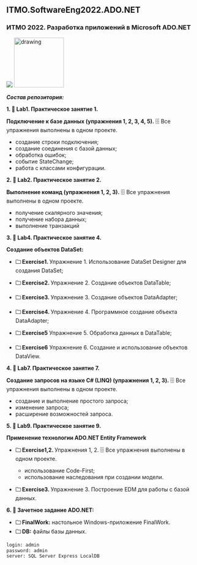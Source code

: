 ## ITMO.SoftwareEng2022.ADO.NET
### ИТМО 2022. Разработка приложений в Microsoft ADO.NET
<img src="http://guttitech.com/phpfusion/infusions/video/images/ado_net.jpg"> <img src="https://ie.wampi.ru/2022/09/26/entityframework.png" alt="drawing" width="130"/>

***Состав репозитория:***

 <strong>1. &#128194; Lab1. Практическое занятие 1. </strong> 
 
**Подключение к базе данных (упражнения 1, 2, 3, 4, 5).**
&#128452; Все упражнения выполнены в одном проекте.
  * создание строки подключения;
  * создание соединения с базой данных;
  * обработка ошибок;
  * событие StateChange;
  * работа с классами конфигурации.

<strong>2. &#128194; Lab2. Практическое занятие 2. </strong> 

**Выполнение команд (упражнения 1, 2, 3).** 
&#128452; Все упражнения выполнены в одном проекте.
  * получение скалярного значения;
  * получение набора данных;
  * выполнение транзакций

<strong>3. &#128194; Lab4. Практическое занятие 4. </strong> 

**Создание объектов DataSet:**

+ <strong>&#128448; Exercise1. </strong> Упражнение 1. Использование DataSet Designer для создания DataSet;

+ <strong>&#128448; Exercise2. </strong> Упражнение 2. Создание объектов DataTable;

+ <strong>&#128448; Exercise3. </strong> Упражнение 3. Создание объектов DataAdapter;

+ <strong>&#128448; Exercise4. </strong> Упражнение 4. Программное создание объекта DataAdapter;

+ <strong>&#128448; Exercise5</strong> Упражнение 5. Обработка данных в DataTable;

+ <strong>&#128448; Exercise6</strong> Упражнение 6. Создание и использование объектов DataView.

<strong>4. &#128194; Lab7. Практическое занятие 7. </strong> 

**Создание запросов на языке C# (LINQ) (упражнения 1, 2, 3).**
&#128452; Все упражнения выполнены в одном проекте.
  * создание и выполнение простого запроса;
  * изменение запроса;
  * расширение возможностей запроса.

<strong>5. &#128194; Lab9. Практическое занятие 9. </strong> 

**Применение технологии ADO.NET Entity Framework**

+ <strong>&#128448; Exercise1,2. </strong> Упражнения 1, 2.   &#128452; Все упражнения выполнены в одном проекте.
  * использование Code-First;
  * использование наследования при создании модели.

+ <strong>&#128448; Exercise3. </strong> Упражнение 3.  Построение EDM для работы с базой данных.

<strong>6. &#128194; Зачетное задание ADO.NET: </strong> 
    
 + <strong>&#128448; FinalWork:</strong> настольное Windows-приложение FinalWork. 
 + <strong>&#128448; DB:</strong> файлы базы данных.
```diff
login: admin
password: admin
server: SQL Server Express LocalDB
```
  
